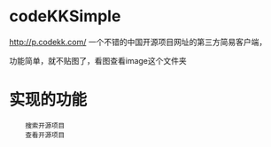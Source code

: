 # codeKKSimple
http://p.codekk.com/
一个不错的中国开源项目网址的第三方简易客户端，

功能简单，就不贴图了，看图查看image这个文件夹

# 实现的功能
        搜索开源项目
        查看开源项目
